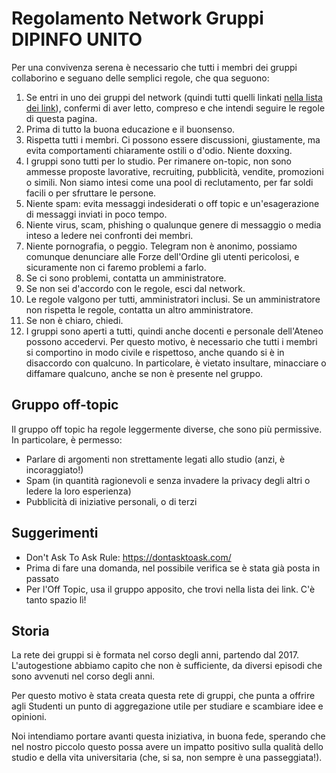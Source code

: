 # Regolamento Network Gruppi DIPINFO UNITO

Per una convivenza serena è necessario che tutti i membri dei gruppi collaborino e seguano delle semplici regole, che qua seguono:

1. Se entri in uno dei gruppi del network (quindi tutti quelli linkati [nella lista dei link](http://tsi-unito.eu/links)), confermi di aver letto, compreso e che intendi seguire le regole di questa pagina.
2. Prima di tutto la buona educazione e il buonsenso.
3. Rispetta tutti i membri. Ci possono essere discussioni, giustamente, ma evita comportamenti chiaramente ostili o d'odio. Niente doxxing.
4. I gruppi sono tutti per lo studio. Per rimanere on-topic, non sono ammesse proposte lavorative, recruiting, pubblicità, vendite, promozioni o simili. Non siamo intesi come una pool di reclutamento, per far soldi facili o per sfruttare le persone.
5. Niente spam: evita messaggi indesiderati o off topic e un'esagerazione di messaggi inviati in poco tempo.
6. Niente virus, scam, phishing o qualunque genere di messaggio o media inteso a ledere nei confronti dei membri.
7. Niente pornografia, o peggio. Telegram non è anonimo, possiamo comunque denunciare alle Forze dell'Ordine gli utenti pericolosi, e sicuramente non ci faremo problemi a farlo.
8. Se ci sono problemi, contatta un amministratore.
9. Se non sei d'accordo con le regole, esci dal network.
10. Le regole valgono per tutti, amministratori inclusi. Se un amministratore non rispetta le regole, contatta un altro amministratore.
11. Se non è chiaro, chiedi.
12. I gruppi sono aperti a tutti, quindi anche docenti e personale dell'Ateneo possono accedervi. Per questo motivo, è necessario che tutti i membri si comportino in modo civile e rispettoso, anche quando si è in disaccordo con qualcuno. In particolare, è vietato insultare, minacciare o diffamare qualcuno, anche se non è presente nel gruppo.

## Gruppo off-topic

Il gruppo off topic ha regole leggermente diverse, che sono più permissive. In particolare, è permesso:

- Parlare di argomenti non strettamente legati allo studio (anzi, è incoraggiato!)
- Spam (in quantità ragionevoli e senza invadere la privacy degli altri o ledere la loro esperienza)
- Pubblicità di iniziative personali, o di terzi

## Suggerimenti

- Don't Ask To Ask Rule: https://dontasktoask.com/
- Prima di fare una domanda, nel possibile verifica se è stata già posta in passato
- Per l'Off Topic, usa il gruppo apposito, che trovi nella lista dei link. C'è tanto spazio lì!

## Storia

La rete dei gruppi si è formata nel corso degli anni, partendo dal 2017.
L'autogestione abbiamo capito che non è sufficiente, da diversi episodi che sono avvenuti nel corso degli anni.

Per questo motivo è stata creata questa rete di gruppi, che punta a offrire agli Studenti un punto di aggregazione utile per studiare e scambiare idee e opinioni.

Noi intendiamo portare avanti questa iniziativa, in buona fede, sperando che nel nostro piccolo questo possa avere un impatto positivo sulla qualità dello studio e della vita universitaria (che, si sa, non sempre è una passeggiata!).